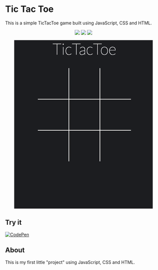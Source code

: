 # Tic Tac Toe
This is a simple TicTacToe game built using JavaScript, CSS and HTML.

<p align="center">
    <img src="https://img.shields.io/badge/-HTML5-E44D26?style=flat&logo=html5&logoColor=white"/>
    <img src="https://img.shields.io/badge/-CSS3-2965f1?style=flat&logo=css3&logoColor=white"/>
    <img src="https://img.shields.io/badge/-JavaScript-F0DB4F?style=flat&logo=javascript&logoColor=white"/>
</p>

<p align="center">
    <img src="./img/tictactoe.gif">
</p>

## Try it

[![CodePen](https://img.shields.io/badge/CodePen-white?style=for-the-badge&logo=codepen&logoColor=black)](https://codepen.io/jf-11/pen/rNGGNLv)

## About

This is my first little "project" using JavaScript, CSS and HTML.


